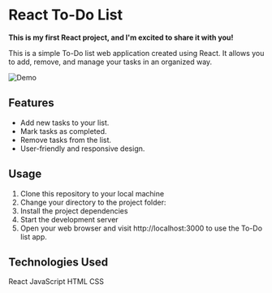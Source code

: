 # React To-Do List

**This is my first React project, and I'm excited to share it with you!**

This is a simple To-Do list web application created using React. It allows you to add, remove, and manage your tasks in an organized way.

![Demo](demo.gif)

## Features

- Add new tasks to your list.
- Mark tasks as completed.
- Remove tasks from the list.
- User-friendly and responsive design.

## Usage

1. Clone this repository to your local machine
2. Change your directory to the project folder:
3. Install the project dependencies
4. Start the development server
5. Open your web browser and visit http://localhost:3000 to use the To-Do list app.

## Technologies Used
React
JavaScript
HTML
CSS


